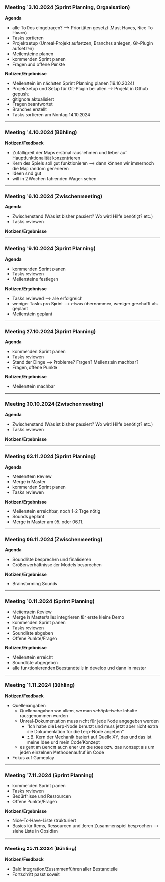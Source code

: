 ### Meeting 13.10.2024 (Sprint Planning, Organisation)
**Agenda**
- alle To Dos eingetragen? --> Prioritäten gesetzt (Must Haves, Nice To Haves)
- Tasks sortieren
- Projektsetup (Unreal-Projekt aufsetzen, Branches anlegen, Git-Plugin aufsetzen)
- Meilensteine planen
- kommenden Sprint planen
- Fragen und offene Punkte

**Notizen/Ergebnisse**
- Meilenstein im nächsten Sprint Planning planen (19.10.2024)
- Projektsetup und Setup für Git-Plugin bei allen --> Projekt in Github gepusht
- gitignore aktualisiert
- Fragen beantwortet
- Branches erstellt
- Tasks sortieren am Montag 14.10.2024

--------------------------------------------------------------------------
### Meeting 14.10.2024 (Bühling)
**Notizen/Feedback**
- Zufälligkeit der Maps erstmal rausnehmen und lieber auf Hauptfunktionalität konzentrieren
- Kern des Spiels soll gut funktionieren --> dann können wir immernoch die Map random generieren
- Ideen sind gut
- will in 2 Wochen fahrenden Wagen sehen

--------------------------------------------------------------------------
### Meeting 16.10.2024 (Zwischenmeeting)
**Agenda**
- Zwischenstand (Was ist bisher passiert? Wo wird Hilfe benötigt? etc.)
- Tasks reviewen

**Notizen/Ergebnisse**

--------------------------------------------------------------------------
### Meeting 19.10.2024 (Sprint Planning)
**Agenda**
- kommenden Sprint planen
- Tasks reviewen
- Meilensteine festlegen

**Notizen/Ergebnisse**
- Tasks reviewed --> alle erfolgreich
- weniger Tasks pro Sprint --> etwas übernommen, weniger geschafft als geplant
- Meilenstein geplant

--------------------------------------------------------------------------
### Meeting 27.10.2024 (Sprint Planning)
**Agenda**
- kommenden Sprint planen
- Tasks reviewen
- Stand der Dinge --> Probleme? Fragen? Meilenstein machbar?
- Fragen, offene Punkte

**Notizen/Ergebnisse**
- Meilenstein machbar

--------------------------------------------------------------------------
### Meeting 30.10.2024 (Zwischenmeeting)
**Agenda**
- Zwischenstand (Was ist bisher passiert? Wo wird Hilfe benötigt? etc.)
- Tasks reviewen

**Notizen/Ergebnisse**

--------------------------------------------------------------------------
### Meeting 03.11.2024 (Sprint Planning)
**Agenda**
- Meilenstein Review
- Merge in Master
- kommenden Sprint planen
- Tasks reviewen

**Notizen/Ergebnisse**
- Meilenstein erreichbar, noch 1-2 Tage nötig
- Sounds geplant
- Merge in Master am 05. oder 06.11.

--------------------------------------------------------------------------
### Meeting 06.11.2024 (Zwischenmeeting)
**Agenda**
- Soundliste besprechen und finalisieren
- Größenverhältnisse der Models besprechen 

**Notizen/Ergebnisse**
- Brainstorming Sounds

--------------------------------------------------------------------------
### Meeting 10.11.2024 (Sprint Planning)
- Meilenstein Review
- Merge in Master/alles integrieren für erste kleine Demo
- kommenden Sprint planen
- Tasks reviewen
- Soundliste abgeben
- Offene Punkte/Fragen

**Notizen/Ergebnisse**
- Meilenstein erreicht
- Soundliste abgegeben
- alle funktionierenden Beestandteile in develop und dann in master

--------------------------------------------------------------------------
### Meeting 11.11.2024 (Bühling)
**Notizen/Feedback**
- Quellenangaben
	- Quellenangaben von allem, wo man schöpferische Inhalte rausgenommen wurden
	- Unreal-Dokumentation muss nicht für jede Node angegeben werden
		- "Ich habe die Lerp-Node benutzt und muss jetzt aber nicht extra die Dokumentation für die Lerp-Node angeben"
		- z.B. Kern der Mechanik basiert auf Quelle XY, das und das ist meine Idee und mein Code/Konzept
	- es geht im Bericht auch eher um die Idee bzw. das Konzept als um jeden einzelnen Methodenaufruf im Code
- Fokus auf Gameplay

--------------------------------------------------------------------------
### Meeting 17.11.2024 (Sprint Planning)
- kommenden Sprint planen
- Tasks reviewen
- Bedürfnisse und Ressourcen
- Offene Punkte/Fragen

**Notizen/Ergebnisse**
- Nice-To-Have-Liste strukturiert
- Basics für Items, Ressourcen und deren Zusammenspiel besprochen --> siehe Liste in Obsidian

--------------------------------------------------------------------------
### Meeting 25.11.2024 (Bühling)
**Notizen/Feedback**
- Bald Integration/Zusammenführen aller Bestandteile
- Fortschritt passt soweit
